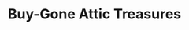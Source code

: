 ---
title: "Buy-Gone Attic Treasures"
url: /new-hampton/buy-gone-attic-treasures/
shop: antiques
---